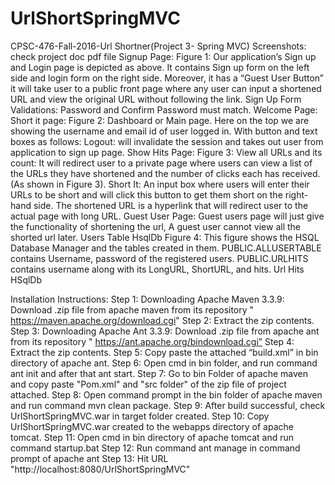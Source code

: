 # UrlShortSpringMVC

CPSC-476-Fall-2016-Url Shortner(Project 3- Spring MVC)
Screenshots: check project doc pdf file
Signup Page:
Figure 1: Our application’s Sign up and Login page is depicted as above. It contains Sign up form on the left side and login form on the right side. Moreover, it has a “Guest User Button” it will take user to a public front page where any user can input a shortened URL and view the original URL without following the link.
Sign Up Form Validations: Password and Confirm Password must match.
Welcome Page:
Short it page:
Figure 2: Dashboard or Main page. Here on the top we are showing the username and email id of user logged in. With button and text boxes as follows:
Logout: will invalidate the session and takes out user from application to sign up page.
Show Hits Page:
Figure 3: View all URLs and its count: It will redirect user to a private page where users can view a list of the URLs they have shortened and the number of clicks each has received. (As shown in Figure 3).
Short It: An input box where users will enter their URLs to be short and will click this button to get them short on the right-hand side. The shortened URL is a hyperlink that will redirect user to the actual page with long URL.
Guest User Page:
Guest users page will just give the functionality of shortening the url, A guest user cannot view all the shorted url later.
Users Table HsqlDb
Figure 4: This figure shows the HSQL Database Manager and the tables created in them. PUBLIC.ALLUSERTABLE contains Username, password of the registered users. PUBLIC.URLHITS contains username along with its LongURL, ShortURL, and hits.
Url Hits HSqlDb

Installation Instructions:
Step 1: Downloading Apache Maven 3.3.9: Download .zip file from apache maven from its repository " https://maven.apache.org/download.cgi"
Step 2: Extract the zip contents.
Step 3: Downloading Apache Ant 3.3.9: Download .zip file from apache ant from its repository " https://ant.apache.org/bindownload.cgi”
Step 4: Extract the zip contents.
Step 5: Copy paste the attached “build.xml” in bin directory of apache ant.
Step 6: Open cmd in bin folder, and run command ant init and after that ant start.
Step 7: Go to bin Folder of apache maven and copy paste "Pom.xml" and "src folder" of the zip file of project attached.
Step 8: Open command prompt in the bin folder of apache maven and run command mvn clean package.
Step 9: After build successful, check UrlShortSpringMVC.war in target folder created.
Step 10: Copy UrlShortSpringMVC.war created to the webapps directory of apache tomcat.
Step 11: Open cmd in bin directory of apache tomcat and run command startup.bat
Step 12: Run command ant manage in command prompt of apache ant
Step 13: Hit URL "http://localhost:8080/UrlShortSpringMVC"

